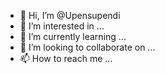 - 👋 Hi, I’m @Upensupendi
- 👀 I’m interested in ...
- 🌱 I’m currently learning ...
- 💞️ I’m looking to collaborate on ...
- 📫 How to reach me ...

<!---
Upensupendi/Upensupendi is a ✨ special ✨ repository because its `README.md` (this file) appears on your GitHub profile.
You can click the Preview link to take a look at your changes.
--->
